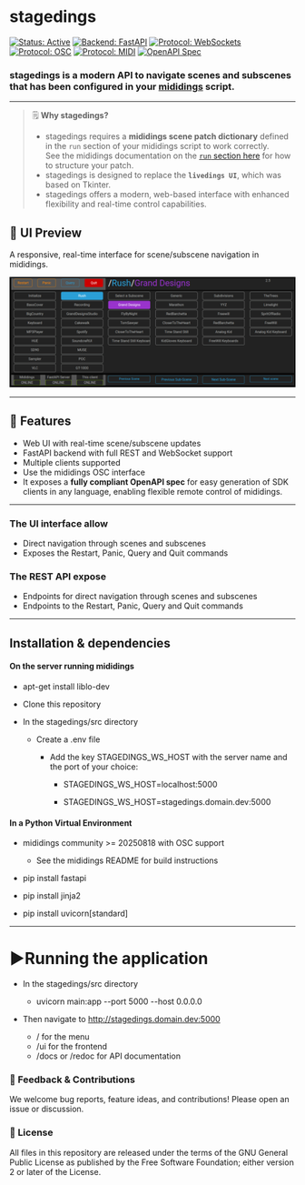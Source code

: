 # stagedings

[![Status: Active](https://img.shields.io/badge/status-active-brightgreen)](#stagedings)
[![Backend: FastAPI](https://img.shields.io/badge/backend-FastAPI-blue)](https://fastapi.tiangolo.com/)
[![Protocol: WebSockets](https://img.shields.io/badge/protocol-WebSockets-orange)](https://fastapi.tiangolo.com/advanced/websockets/)
[![Protocol: OSC](https://img.shields.io/badge/protocol-OSC-purple)](http://opensoundcontrol.org/)
[![Protocol: MIDI](https://img.shields.io/badge/protocol-MIDI-yellow)](https://www.midi.org/specifications-old/item/table-1-summary-of-midi-message)
[![OpenAPI Spec](https://img.shields.io/badge/OpenAPI-available-brightgreen)](https://swagger.io/specification/)
### **stagedings** is a modern API to navigate scenes and subscenes that has been configured in your [mididings](https://github.com/mididings/mididings) script.

---
> 🗒️ **Why stagedings?**  
> * stagedings requires a **mididings scene patch dictionary** defined in the `run` section of your mididings script to work correctly.  
> See the mididings documentation on the [`run` section here](https://mididings.github.io/mididings/main.html#mididings.run) for how to structure your patch.
> * stagedings is designed to replace the **`livedings UI`**, which was based on Tkinter.
> * stagedings offers a modern, web-based interface with enhanced flexibility and real-time control capabilities.

## 📸 UI Preview

A responsive, real-time interface for scene/subscene navigation in mididings.

<img src="docs/stagedings-ui.png" alt="stagedings UI screenshot" width="700"/>

---

## 🚀 Features

- Web UI with real-time scene/subscene updates
- FastAPI backend with full REST and WebSocket support
- Multiple clients supported
- Use the mididings OSC interface
- It exposes a **fully compliant OpenAPI spec** for easy generation of SDK clients in any language, enabling flexible remote control of mididings.

---

### The UI interface allow

* Direct navigation through scenes and subscenes
* Exposes the Restart, Panic, Query and Quit commands

### The REST API expose

* Endpoints for direct navigation through scenes and subscenes
* Endpoints to the Restart, Panic, Query and Quit commands

---

## Installation & dependencies

#### On the server running mididings

* apt-get install liblo-dev

* Clone this repository

* In the stagedings/src directory
  
  * Create a .env file
    
    * Add the key STAGEDINGS_WS_HOST with the server name and the port of your choice:
      
      * STAGEDINGS_WS_HOST=localhost:5000
      
      * STAGEDINGS_WS_HOST=stagedings.domain.dev:5000

#### In a Python Virtual Environment

* mididings community >= 20250818 with OSC support 
  
  * See the mididings README for build instructions

* pip install fastapi

* pip install jinja2

* pip install uvicorn\[standard\]

---

# ▶️Running the application

* In the stagedings/src directory
  
  * uvicorn main:app --port 5000 --host 0.0.0.0

* Then navigate to http://stagedings.domain.dev:5000
  
  * / for the menu
  * /ui for the frontend
  * /docs or /redoc for API documentation

### 💬 Feedback & Contributions

We welcome bug reports, feature ideas, and contributions! Please open an issue or discussion.

### 📜 License

All files in this repository are released under the terms of the GNU
General Public License as published by the Free Software Foundation;
either version 2 or later of the License.

